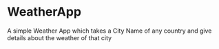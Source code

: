 # WeatherApp
A simple Weather App which takes a City Name of any country and give details about the weather of that city
